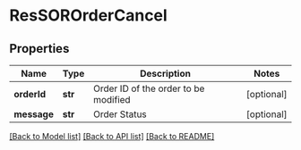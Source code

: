 # ResSOROrderCancel

## Properties
Name | Type | Description | Notes
------------ | ------------- | ------------- | -------------
**orderId** | **str** | Order ID of the order to be modified | [optional] 
**message** | **str** | Order Status | [optional] 

[[Back to Model list]](../README.md#documentation-for-models) [[Back to API list]](../README.md#documentation-for-api-endpoints) [[Back to README]](../README.md)


